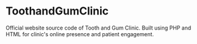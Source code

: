 # ToothandGumClinic
Official website source code of Tooth and Gum Clinic. Built using PHP and HTML for clinic's online presence and patient engagement.
